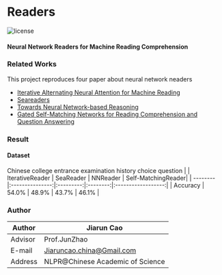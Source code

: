 # Readers
![license](https://img.shields.io/github/license/mashape/apistatus.svg?maxAge=2592000)  
#### Neural Network Readers for Machine Reading Comprehension  
### Related Works
This project reproduces four paper about neural network neaders  
- [Iterative Alternating Neural Attention for Machine Reading](https://arxiv.org/abs/1606.02245)
- [Seareaders](http://cn.arxiv.org/abs/1802.10279)
- [Towards Neural Network-based Reasoning](https://arxiv.org/abs/1508.05508)
- [Gated Self-Matching Networks for Reading Comprehension and Question Answering](http://www.aclweb.org/anthology/P17-1018)

  
### Result
#### Dataset  
Chinese college entrance examination history choice question
|          | IterativeReader | SeaReader | NNReader | Self-MatchingReader|
| -------- |:---------------:|:---------:|:--------:|:------------------:|
| Accuracy |      54.0%      |   48.9%   |   43.7%  |        46.1%       |

### Author
|Author|Jiarun Cao
|---|---
|Advisor|Prof.JunZhao
|E-mail|Jiaruncao.china@Gmail.com
|Address|NLPR@Chinese Academic of Science

